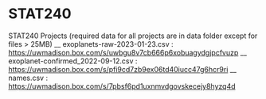 # STAT240
STAT240 Projects (required data for all projects are in data folder except for files > 25MB) __
exoplanets-raw-2023-01-23.csv : https://uwmadison.box.com/s/uwbgu8v7cb666p6xobuagydgjpcfvuzp __
exoplanet-confirmed_2022-09-12.csv : https://uwmadison.box.com/s/pfi9cd7zb9ex06td40iucc47g6hcr9ri __
names.csv : https://uwmadison.box.com/s/7pbsf6pd1uxnmvdgovskecejy8hyzq4d
